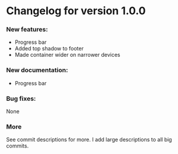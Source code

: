 # Changelog for version 1.0.0
### New features:
* Progress bar
* Added top shadow to footer
* Made container wider on narrower devices

### New documentation:
* Progress bar

### Bug fixes:
None

### More
See commit descriptions for more. I add large descriptions to all big commits.